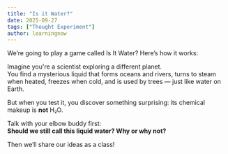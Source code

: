 ```yaml
---
title: "Is it Water?"
date: 2025-09-27
tags: ["Thought Experiment"]
author: learningnow
---
```


We’re going to play a game called Is It Water? Here’s how it works:

Imagine you're a scientist exploring a different planet.  
You find a mysterious liquid that forms oceans and rivers, turns to steam when heated, freezes when cold, and is used by trees — just like water on Earth.

But when you test it, you discover something surprising: its chemical makeup is **not** H₂O.

Talk with your elbow buddy first:  
**Should we still call this liquid water? Why or why not?**

Then we’ll share our ideas as a class!
